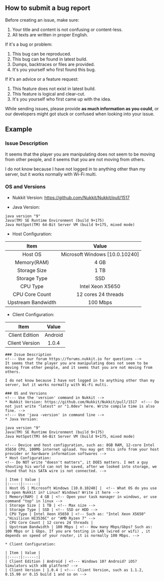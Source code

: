 How to submit a bug report
---

Before creating an issue, make sure:
  1. Your title and content is not confusing or content-less.
  2. All texts are written in proper English.
  
If it's a bug or problem:
  1. This bug can be reproduced.
  2. This bug can be found in latest build.
  3. Dumps, backtraces or files are provided.
  4. It's you yourself who first found this bug.
  
If it's an advice or a feature request:
  1. This feature does not exist in latest build.
  2. This feature is logical and clear-cut.
  3. It's you yourself who first came up with the idea.
 
While sending issues, please provide **as much information as you could**, or our developers might got stuck or confused when looking into your issue. 

Example
---
### Issue Description
<!--- Use our forum https://forums.nukkit.io for questions -->
It seems that the player you are manipulating does not seem to be moving from other people, and it seems that you are not moving from others.

I do not know because I have not logged in to anything other than my server, but it works normally with Wi-Fi multi.

### OS and Versions
<!--- Use the 'version' command in Nukkit -->
* Nukkit Version: https://github.com/Nukkit/Nukkit/pull/1517  <!--- Do not just write "latest" or "1.0dev" here. Write compile time is also fine. -->
<!--- Use 'java -version' in command line -->
* Java Version: 
```
java version "9"
Java(TM) SE Runtime Environment (build 9+175)
Java HotSpot(TM) 64-Bit Server VM (build 9+175, mixed mode)
```
<!--- Device and host configuration, such as: 8GB RAM, 12-core Intel X5650 CPU, 100Mb internet upload. You may get this info from your host provider or hardware information softwares -->
* Host Configuration: 
<!-- Do NOT write "doesn't matters", it DOES matters. I met a guy shouting his world can not be saved, after we looked into storage, we found that his SATA wire is not connected. -->

| Item | Value |
|:----:|:-----:|
| Host OS | Microsoft Windows [10.0.10240] |  <!-- What OS do you use to open Nukkit in? Linux? Windows? Write it here -->
| Memory(RAM) | 4 GB | <!-- Open your task manager in windows, or use command "top" in linux -->
| Storage Size | 1 TB | <!-- Max size -->
| Storage Type | SSD | <!-- SSD or HDD -->
| CPU Type | Intel Xeon X5650 | <!-- Such as: "Intel Xeon X5650" ,"Hisilicon HI3536C" or "AMD Ryzen 7" -->
| CPU Core Count | 12 cores 24 threads | 
| Upstream Bandwidth | 100 Mbps | <!-- How many Mbps/Gbps? Such as: 100 Mbps or 1 Gbps. If you are testing in LAN (wired or wifi) , it depends on speed of your router, it is normally 100 Mbps. -->

* Client Configuration: 

| Item | Value |
|:----:|:-----:|
| Client Edition | Android | <!--- Windows 10? Android? iOS? Simulators with x86 platform? -->
| Client Version | 1.0.4 | <!--- Client Version, such as 1.1.2, 0.15.90 or 0.15 build 1 and so on -->

```
### Issue Description
<!--- Use our forum https://forums.nukkit.io for questions -->
It seems that the player you are manipulating does not seem to be moving from other people, and it seems that you are not moving from others.

I do not know because I have not logged in to anything other than my server, but it works normally with Wi-Fi multi.

### OS and Versions
<!--- Use the 'version' command in Nukkit -->
* Nukkit Version: https://github.com/Nukkit/Nukkit/pull/1517  <!--- Do not just write "latest" or "1.0dev" here. Write compile time is also fine. -->
<!--- Use 'java -version' in command line -->
* Java Version: 

java version "9"
Java(TM) SE Runtime Environment (build 9+175)
Java HotSpot(TM) 64-Bit Server VM (build 9+175, mixed mode)

<!--- Device and host configuration, such as: 8GB RAM, 12-core Intel X5650 CPU, 100Mb internet upload. You may get this info from your host provider or hardware information softwares -->
* Host Configuration: 
<!-- Do NOT write "doesn't matters", it DOES matters. I met a guy shouting his world can not be saved, after we looked into storage, we found that his SATA wire is not connected. -->

| Item | Value |
|:----:|:-----:|
| Host OS | Microsoft Windows [10.0.10240] |  <!-- What OS do you use to open Nukkit in? Linux? Windows? Write it here -->
| Memory(RAM) | 4 GB | <!-- Open your task manager in windows, or use command "top" in linux -->
| Storage Size | 1 TB | <!-- Max size -->
| Storage Type | SSD | <!-- SSD or HDD -->
| CPU Type | Intel Xeon X5650 | <!-- Such as: "Intel Xeon X5650" ,"Hisilicon HI3536C" or "AMD Ryzen 7" -->
| CPU Core Count | 12 cores 24 threads | 
| Upstream Bandwidth | 100 Mbps | <!-- How many Mbps/Gbps? Such as: 100 Mbps or 1 Gbps. If you are testing in LAN (wired or wifi) , it depends on speed of your router, it is normally 100 Mbps. -->

* Client Configuration: 

| Item | Value |
|:----:|:-----:|
| Client Edition | Android | <!--- Windows 10? Android? iOS? Simulators with x86 platform? -->
| Client Version | 1.0.4 | <!--- Client Version, such as 1.1.2, 0.15.90 or 0.15 build 1 and so on -->

```
